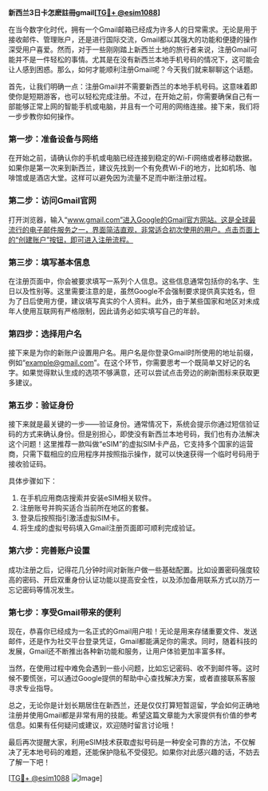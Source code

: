 **新西兰3日卡怎麽註冊gmail[[TG💪+ @esim1088](https://t.me/s/esim1088)]**

在当今数字化时代，拥有一个Gmail邮箱已经成为许多人的日常需求。无论是用于接收邮件、管理账户，还是进行国际交流，Gmail都以其强大的功能和便捷的操作深受用户喜爱。然而，对于一些刚刚踏上新西兰土地的旅行者来说，注册Gmail可能并不是一件轻松的事情。尤其是在没有新西兰本地手机号码的情况下，这可能会让人感到困惑。那么，如何才能顺利注册Gmail呢？今天我们就来聊聊这个话题。

首先，让我们明确一点：注册Gmail并不需要新西兰的本地手机号码。这意味着即使你是短期游客，也可以轻松完成注册。不过，在开始之前，你需要确保自己有一部能够正常上网的智能手机或电脑，并且有一个可用的网络连接。接下来，我们将一步步教你如何操作。

### **第一步：准备设备与网络**
在开始之前，请确认你的手机或电脑已经连接到稳定的Wi-Fi网络或者移动数据。如果你是第一次来到新西兰，建议先找到一个有免费Wi-Fi的地方，比如机场、咖啡馆或是酒店大堂。这样可以避免因为流量不足而中断注册过程。

### **第二步：访问Gmail官网**
打开浏览器，输入“www.gmail.com”进入Google的Gmail官方网站。这是全球最流行的电子邮件服务之一，界面简洁直观，非常适合初次使用的用户。点击页面上的“创建账户”按钮，即可进入注册流程。

### **第三步：填写基本信息**
在注册页面中，你会被要求填写一系列个人信息。这些信息通常包括你的名字、生日以及性别等。这里需要注意的是，虽然Google不会强制要求提供真实姓名，但为了日后使用方便，建议填写真实的个人资料。此外，由于某些国家和地区对未成年人使用互联网有严格限制，因此请务必如实填写自己的年龄。

### **第四步：选择用户名**
接下来是为你的新账户设置用户名。用户名是你登录Gmail时所使用的地址前缀，例如“example@gmail.com”。在这个环节，你需要思考一个既简单又好记的名字。如果觉得默认生成的选项不够满意，还可以尝试点击旁边的刷新图标来获取更多建议。

### **第五步：验证身份**
接下来就是最关键的一步——验证身份。通常情况下，系统会提示你通过短信验证码的方式来确认身份。但是别担心，即使没有新西兰本地号码，我们也有办法解决这个问题！这里推荐一款叫做“eSIM”的虚拟SIM卡产品，它支持多个国家的运营商，只需下载相应的应用程序并按照指示操作，就可以快速获得一个临时号码用于接收验证码。

具体步骤如下：
1. 在手机应用商店搜索并安装eSIM相关软件。
2. 注册账号并购买适合当前所在地区的套餐。
3. 登录后按照指引激活虚拟SIM卡。
4. 将生成的虚拟号码填入Gmail注册页面即可顺利完成验证。

### **第六步：完善账户设置**
成功注册之后，记得花几分钟时间对新账户做一些基础配置。比如设置密码强度较高的密码、开启双重身份认证功能以提高安全性，以及添加备用联系方式以防万一忘记密码等情况发生。

### **第七步：享受Gmail带来的便利**
现在，恭喜你已经成为一名正式的Gmail用户啦！无论是用来存储重要文件、发送邮件，还是作为社交平台登录凭证，Gmail都能满足你的需求。同时，随着科技的发展，Gmail还不断推出各种新功能和服务，让用户体验更加丰富多样。

当然，在使用过程中难免会遇到一些小问题，比如忘记密码、收不到邮件等。这时候不要慌张，可以通过Google提供的帮助中心查找解决方案，或者直接联系客服寻求专业指导。

总之，无论你是计划长期居住在新西兰，还是仅仅打算短暂逗留，学会如何正确地注册并使用Gmail都是非常有用的技能。希望这篇文章能为大家提供有价值的参考信息。如果有任何疑问或建议，欢迎随时留言讨论哦！

最后再次提醒大家，利用eSIM技术获取虚拟号码是一种安全可靠的方法，不仅解决了无本地号码的难题，还能保护隐私不受侵犯。如果你对此感兴趣的话，不妨去了解一下吧！

[[TG💪+ @esim1088](https://t.me/s/esim1088) ![Image](https://i.postimg.cc/4NQfJmqS/Snipaste-2025-05-13-00-14-12.png)]